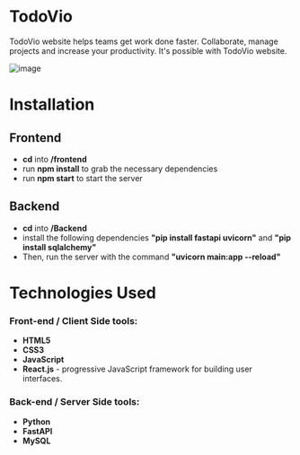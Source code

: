 # TodoVio
TodoVio website helps teams get work done faster. Collaborate, manage projects and increase your productivity. It's possible with TodoVio website.


![image](https://user-images.githubusercontent.com/78910660/160812073-316f6292-c18b-4e2d-bd81-03124590ccba.png)


# Installation
## Frontend 
- **cd** into **/frontend**
- run **npm install** to grab the necessary dependencies 
- run **npm start** to start the server

## Backend 
- **cd** into **/Backend**
- install the following dependencies **"pip install fastapi uvicorn"** and **"pip install sqlalchemy"**
- Then, run the server with the command **"uvicorn main:app --reload"**

# Technologies Used
### **Front-end / Client Side tools:**
-  **HTML5** 
-  **CSS3**
-  **JavaScript** 
-  **React.js** - progressive JavaScript framework for building user interfaces.

### **Back-end / Server Side tools:**
-  **Python**
-  **FastAPI**
-  **MySQL**

